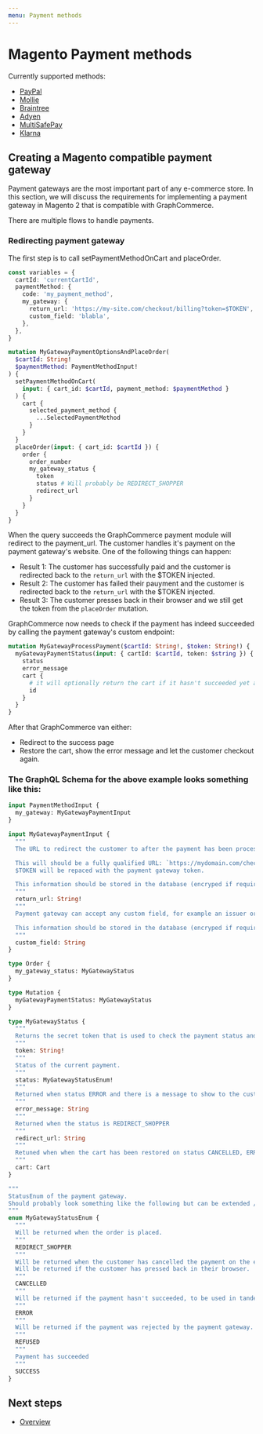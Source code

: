 ```yaml
---
menu: Payment methods
---
```


# Magento Payment methods

Currently supported methods:

- [PayPal](https://github.com/graphcommerce-org/graphcommerce/tree/main/packages/magento-payment-paypal)
- [Mollie](https://github.com/graphcommerce-org/graphcommerce/tree/main/packages/mollie-magento-payment)
- [Braintree](https://github.com/graphcommerce-org/graphcommerce/tree/main/packages/magento-payment-braintree)
- [Adyen](https://github.com/graphcommerce-org/graphcommerce/tree/main/packages/magento-payment-adyen)
- [MultiSafePay](https://github.com/graphcommerce-org/graphcommerce/tree/main/packages/magento-payment-multisafepay)
- [Klarna](https://github.com/graphcommerce-org/graphcommerce/tree/main/packages/magento-payment-klarna)

## Creating a Magento compatible payment gateway

Payment gateways are the most important part of any e-commerce store. In this
section, we will discuss the requirements for implementing a payment gateway in
Magento 2 that is compatible with GraphCommerce.

There are multiple flows to handle payments.

### Redirecting payment gateway

The first step is to call setPaymentMethodOnCart and placeOrder.

```ts
const variables = {
  cartId: 'currentCartId',
  paymentMethod: {
    code: 'my_payment_method',
    my_gateway: {
      return_url: 'https://my-site.com/checkout/billing?token=$TOKEN',
      custom_field: 'blabla',
    },
  },
}
```

```graphql
mutation MyGatewayPaymentOptionsAndPlaceOrder(
  $cartId: String!
  $paymentMethod: PaymentMethodInput!
) {
  setPaymentMethodOnCart(
    input: { cart_id: $cartId, payment_method: $paymentMethod }
  ) {
    cart {
      selected_payment_method {
        ...SelectedPaymentMethod
      }
    }
  }
  placeOrder(input: { cart_id: $cartId }) {
    order {
      order_number
      my_gateway_status {
        token
        status # Will probably be REDIRECT_SHOPPER
        redirect_url
      }
    }
  }
}
```

When the query succeeds the GraphCommerce payment module will redirect to the
payment_url. The customer handles it's payment on the payment gateway's website.
One of the following things can happen:

- Result 1: The customer has successfully paid and the customer is redirected
  back to the `return_url` with the $TOKEN injected.
- Result 2: The customer has failed their pauyment and the customer is
  redirected back to the `return_url` with the $TOKEN injected.
- Result 3: The customer presses back in their browser and we still get the
  token from the `placeOrder` mutation.

GraphCommerce now needs to check if the payment has indeed succeeded by calling
the payment gateway's custom endpoint:

```graphql
mutation MyGatewayProcessPayment($cartId: String!, $token: String!) {
  myGatewayPaymentStatus(input: { cartId: $cartId, token: $string }) {
    status
    error_message
    cart {
      # it will optionally return the cart if it hasn't succeeded yet and is recovered.
      id
    }
  }
}
```

After that GraphCommerce van either:

- Redirect to the success page
- Restore the cart, show the error message and let the customer checkout again.

### The GraphQL Schema for the above example looks something like this:

```graphql
input PaymentMethodInput {
  my_gateway: MyGatewayPaymentInput
}

input MyGatewayPaymentInput {
  """
  The URL to redirect the customer to after the payment has been processed.

  This will should be a fully qualified URL: `https://mydomain.com/checkout/payment?token=$TOKEN`
  $TOKEN will be repaced with the payment gateway token.

  This information should be stored in the database (encryped if required)
  """
  return_url: String!
  """
  Payment gateway can accept any custom field, for example an issuer or any additional information that can be configured in the checkout.

  This information should be stored in the database (encryped if required)
  """
  custom_field: String
}

type Order {
  my_gateway_status: MyGatewayStatus
}

type Mutation {
  myGatewayPaymentStatus: MyGatewayStatus
}

type MyGatewayStatus {
  """
  Returns the secret token that is used to check the payment status and is understood by the external payment gateway.
  """
  token: String!
  """
  Status of the current payment.
  """
  status: MyGatewayStatusEnum!
  """
  Returned when status ERROR and there is a message to show to the customer from the gateway
  """
  error_message: String
  """
  Returned when the status is REDIRECT_SHOPPER
  """
  redirect_url: String
  """
  Retuned when when the cart has been restored on status CANCELLED, ERROR, REFUSED
  """
  cart: Cart
}

"""
StatusEnum of the payment gateway.
Should probably look something like the following but can be extended / reduced according payment gateway's requirements.
"""
enum MyGatewayStatusEnum {
  """
  Will be returned when the order is placed.
  """
  REDIRECT_SHOPPER
  """
  Will be returned when the customer has cancelled the payment on the external site.
  Will be returned if the customer has pressed back in their browser.
  """
  CANCELLED
  """
  Will be returned if the payment hasn't succeeded, to be used in tandem with error_message
  """
  ERROR
  """
  Will be returned if the payment was rejected by the payment gateway.
  """
  REFUSED
  """
  Payment has succeeded
  """
  SUCCESS
}
```

## Next steps

- [Overview](./readme)
